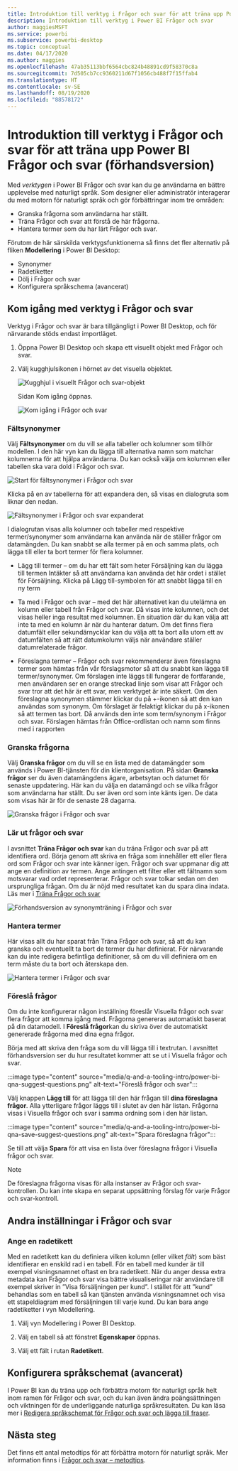 ```yaml
---
title: Introduktion till verktyg i Frågor och svar för att träna upp Power BI Frågor och svar (förhandsversion)
description: Introduktion till verktyg i Power BI Frågor och svar
author: maggiesMSFT
ms.service: powerbi
ms.subservice: powerbi-desktop
ms.topic: conceptual
ms.date: 04/17/2020
ms.author: maggies
ms.openlocfilehash: 47ab35113bbf6564cbc824b48891cd9f58370c8a
ms.sourcegitcommit: 7d505cb7cc9360211d67f1056cb488f7f15ffab4
ms.translationtype: HT
ms.contentlocale: sv-SE
ms.lasthandoff: 08/19/2020
ms.locfileid: "88578172"
---
```

# <a name="intro-to-qa-tooling-to-train-power-bi-qa-preview"></a>Introduktion till verktyg i Frågor och svar för att träna upp Power BI Frågor och svar (förhandsversion)

Med *verktygen* i Power BI Frågor och svar kan du ge användarna en bättre upplevelse med naturligt språk. Som designer eller administratör interagerar du med motorn för naturligt språk och gör förbättringar inom tre områden: 

- Granska frågorna som användarna har ställt.
- Träna Frågor och svar att förstå de här frågorna.
- Hantera termer som du har lärt Frågor och svar.

Förutom de här särskilda verktygsfunktionerna så finns det fler alternativ på fliken **Modellering** i Power BI Desktop:  

- Synonymer
- Radetiketter
- Dölj i Frågor och svar
- Konfigurera språkschema (avancerat)

## <a name="get-started-with-qa-tooling"></a>Kom igång med verktyg i Frågor och svar

Verktyg i Frågor och svar är bara tillgängligt i Power BI Desktop, och för närvarande stöds endast importläget.

1. Öppna Power BI Desktop och skapa ett visuellt objekt med Frågor och svar. 
2. Välj kugghjulsikonen i hörnet av det visuella objektet. 

    ![Kugghjul i visuellt Frågor och svar-objekt](media/q-and-a-tooling-intro/qna-visual-gear.png)

    Sidan Kom igång öppnas.  

    ![Kom igång i Frågor och svar](media/q-and-a-tooling-intro/qna-tooling-dialog.png)

### <a name="field-synonyms"></a>Fältsynonymer

Välj **Fältsynonymer** om du vill se alla tabeller och kolumner som tillhör modellen. I den här vyn kan du lägga till alternativa namn som matchar kolumnerna för att hjälpa användarna. Du kan också välja om kolumnen eller tabellen ska vara dold i Frågor och svar.

![Start för fältsynonymer i Frågor och svar](media/q-and-a-tooling-intro/qna-tooling-field-synonyms-home.png)

Klicka på en av tabellerna för att expandera den, så visas en dialogruta som liknar den nedan.

![Fältsynonymer i Frågor och svar expanderat](media/q-and-a-tooling-intro/qna-tooling-field-synonyms-expanded.png)

I dialogrutan visas alla kolumner och tabeller med respektive termer/synonymer som användarna kan använda när de ställer frågor om datamängden. Du kan snabbt se alla termer på en och samma plats, och lägga till eller ta bort termer för flera kolumner. 

- Lägg till termer – om du har ett fält som heter Försäljning kan du lägga till termen Intäkter så att användarna kan använda det här ordet i stället för Försäljning. Klicka på Lägg till-symbolen för att snabbt lägga till en ny term

- Ta med i Frågor och svar – med det här alternativet kan du utelämna en kolumn eller tabell från Frågor och svar. Då visas inte kolumnen, och det visas heller inga resultat med kolumnen. En situation där du kan välja att inte ta med en kolumn är när du hanterar datum. Om det finns flera datumfält eller sekundärnycklar kan du välja att ta bort alla utom ett av datumfälten så att rätt datumkolumn väljs när användare ställer datumrelaterade frågor.

- Föreslagna termer – Frågor och svar rekommenderar även föreslagna termer som hämtas från vår förslagsmotor så att du snabbt kan lägga till termer/synonymer. Om förslagen inte läggs till fungerar de fortfarande, men användaren ser en orange streckad linje som visar att Frågor och svar tror att det här är ett svar, men verktyget är inte säkert. Om den föreslagna synonymen stämmer klickar du på +-ikonen så att den kan användas som synonym. Om förslaget är felaktigt klickar du på x-ikonen så att termen tas bort. Då används den inte som term/synonym i Frågor och svar. Förslagen hämtas från Office-ordlistan och namn som finns med i rapporten

### <a name="review-questions"></a>Granska frågorna

Välj **Granska frågor** om du vill se en lista med de datamängder som används i Power BI-tjänsten för din klientorganisation. På sidan **Granska frågor** ser du även datamängdens ägare, arbetsytan och datumet för senaste uppdatering. Här kan du välja en datamängd och se vilka frågor som användarna har ställt. Du ser även ord som inte känts igen. De data som visas här är för de senaste 28 dagarna.

![Granska frågor i Frågor och svar](media/q-and-a-tooling-intro/qna-tooling-review-questions.png)

### <a name="teach-qa"></a>Lär ut frågor och svar

I avsnittet **Träna Frågor och svar** kan du träna Frågor och svar på att identifiera ord. Börja genom att skriva en fråga som innehåller ett eller flera ord som Frågor och svar inte känner igen. Frågor och svar uppmanar dig att ange en definition av termen. Ange antingen ett filter eller ett fältnamn som motsvarar vad ordet representerar. Frågor och svar tolkar sedan om den ursprungliga frågan. Om du är nöjd med resultatet kan du spara dina indata. Läs mer i [Träna Frågor och svar](q-and-a-tooling-teach-q-and-a.md)

![Förhandsversion av synonymträning i Frågor och svar](media/q-and-a-tooling-intro/qna-tooling-teach-fixpreview.png)

### <a name="manage-terms"></a>Hantera termer

Här visas allt du har sparat från Träna Frågor och svar, så att du kan granska och eventuellt ta bort de termer du har definierat. För närvarande kan du inte redigera befintliga definitioner, så om du vill definiera om en term måste du ta bort och återskapa den.

![Hantera termer i Frågor och svar](media/q-and-a-tooling-intro/qna-manage-terms.png)

### <a name="suggest-questions"></a>Föreslå frågor

Om du inte konfigurerar någon inställning föreslår Visuella frågor och svar flera frågor att komma igång med. Frågorna genereras automatiskt baserat på din datamodell. I **Föreslå frågor**kan du skriva över de automatiskt genererade frågorna med dina egna frågor.

Börja med att skriva den fråga som du vill lägga till i textrutan. I avsnittet förhandsversion ser du hur resultatet kommer att se ut i Visuella frågor och svar. 

:::image type="content" source="media/q-and-a-tooling-intro/power-bi-qna-suggest-questions.png" alt-text="Föreslå frågor och svar":::
 
Välj knappen **Lägg till** för att lägga till den här frågan till **dina föreslagna frågor**. Alla ytterligare frågor läggs till i slutet av den här listan. Frågorna visas i Visuella frågor och svar i samma ordning som i den här listan. 

:::image type="content" source="media/q-and-a-tooling-intro/power-bi-qna-save-suggest-questions.png" alt-text="Spara föreslagna frågor":::
 
Se till att välja **Spara** för att visa en lista över föreslagna frågor i Visuella frågor och svar. 

> [!NOTE]
> De föreslagna frågorna visas för alla instanser av Frågor och svar-kontrollen. Du kan inte skapa en separat uppsättning förslag för varje Frågor och svar-kontroll.
> 
> 

## <a name="other-qa-settings"></a>Andra inställningar i Frågor och svar

### <a name="set-a-row-label"></a>Ange en radetikett

Med en radetikett kan du definiera vilken kolumn (eller vilket *fält*) som bäst identifierar en enskild rad i en tabell. För en tabell med kunder är till exempel visningsnamnet oftast en bra radetikett. När du anger dessa extra metadata kan Frågor och svar visa bättre visualiseringar när användare till exempel skriver in ”Visa försäljningen per kund”. I stället för att ”kund” behandlas som en tabell så kan tjänsten använda visningsnamnet och visa ett stapeldiagram med försäljningen till varje kund. Du kan bara ange radetiketter i vyn Modellering. 

1. Välj vyn Modellering i Power BI Desktop.

2. Välj en tabell så att fönstret **Egenskaper** öppnas.

3. Välj ett fält i rutan **Radetikett**.

## <a name="configure-the-linguistic-schema-advanced"></a>Konfigurera språkschemat (avancerat)

I Power BI kan du träna upp och förbättra motorn för naturligt språk helt inom ramen för Frågor och svar, och du kan även ändra poängsättningen och viktningen för de underliggande naturliga språkresultaten. Du kan läsa mer i [Redigera språkschemat för Frågor och svar och lägga till fraser](q-and-a-tooling-advanced.md).

## <a name="next-steps"></a>Nästa steg

Det finns ett antal metodtips för att förbättra motorn för naturligt språk. Mer information finns i [Frågor och svar – metodtips](q-and-a-best-practices.md).
